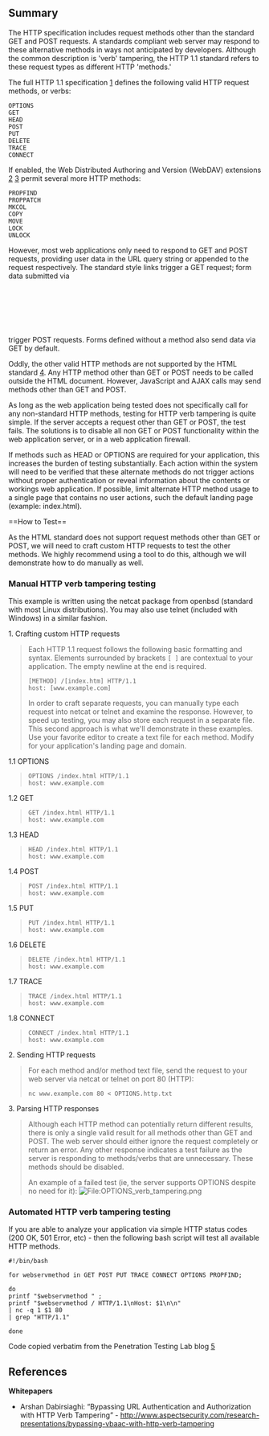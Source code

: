 ## Summary

The HTTP specification includes request methods other than the standard
GET and POST requests. A standards compliant web server may respond to
these alternative methods in ways not anticipated by developers.
Although the common description is 'verb' tampering, the HTTP 1.1
standard refers to these request types as different HTTP 'methods.'

The full HTTP 1.1 specification
[1](http://www.w3.org/Protocols/rfc2616/rfc2616-sec9.html) defines the
following valid HTTP request methods, or verbs:

    OPTIONS
    GET
    HEAD
    POST
    PUT
    DELETE
    TRACE
    CONNECT

If enabled, the Web Distributed Authoring and Version (WebDAV)
extensions [2](http://www.webdav.org/specs/rfc2518.html)
[3](http://tools.ietf.org/html/rfc4918) permit several more HTTP
methods:

    PROPFIND
    PROPPATCH
    MKCOL
    COPY
    MOVE
    LOCK
    UNLOCK

However, most web applications only need to respond to GET and POST
requests, providing user data in the URL query string or appended to the
request respectively. The standard <a href=""></a> style links trigger a
GET request; form data submitted via <code>

<form method='POST'>

</form>

</code> trigger POST requests. Forms defined without a method also send
data via GET by default.

Oddly, the other valid HTTP methods are not supported by the HTML
standard
[4](http://www.w3.org/TR/REC-html40/interact/forms.html#h-17.13.1). Any
HTTP method other than GET or POST needs to be called outside the HTML
document. However, JavaScript and AJAX calls may send methods other than
GET and POST.

As long as the web application being tested does not specifically call
for any non-standard HTTP methods, testing for HTTP verb tampering is
quite simple. If the server accepts a request other than GET or POST,
the test fails. The solutions is to disable all non GET or POST
functionality within the web application server, or in a web application
firewall.

If methods such as HEAD or OPTIONS are required for your application,
this increases the burden of testing substantially. Each action within
the system will need to be verified that these alternate methods do not
trigger actions without proper authentication or reveal information
about the contents or workings web application. If possible, limit
alternate HTTP method usage to a single page that contains no user
actions, such the default landing page (example: index.html).


\==How to Test==

As the HTML standard does not support request methods other than GET or
POST, we will need to craft custom HTTP requests to test the other
methods. We highly recommend using a tool to do this, although we will
demonstrate how to do manually as well.

### Manual HTTP verb tampering testing

This example is written using the netcat package from openbsd (standard
with most Linux distributions). You may also use telnet (included with
Windows) in a similar fashion.

1\. Crafting custom HTTP requests

> Each HTTP 1.1 request follows the following basic formatting and
> syntax. Elements surrounded by brackets `[ ]` are contextual to your
> application. The empty newline at the end is required.
>
>     [METHOD] /[index.htm] HTTP/1.1
>     host: [www.example.com]
>
> In order to craft separate requests, you can manually type each
> request into netcat or telnet and examine the response. However, to
> speed up testing, you may also store each request in a separate file.
> This second approach is what we'll demonstrate in these examples. Use
> your favorite editor to create a text file for each method. Modify for
> your application's landing page and domain.

1.1 OPTIONS

>
>
>     OPTIONS /index.html HTTP/1.1
>     host: www.example.com

1.2 GET

>
>
>     GET /index.html HTTP/1.1
>     host: www.example.com

1.3 HEAD

>
>
>     HEAD /index.html HTTP/1.1
>     host: www.example.com

1.4 POST

>
>
>     POST /index.html HTTP/1.1
>     host: www.example.com

1.5 PUT

>
>
>     PUT /index.html HTTP/1.1
>     host: www.example.com

1.6 DELETE

>
>
>     DELETE /index.html HTTP/1.1
>     host: www.example.com

1.7 TRACE

>
>
>     TRACE /index.html HTTP/1.1
>     host: www.example.com

1.8 CONNECT

>
>
>     CONNECT /index.html HTTP/1.1
>     host: www.example.com

2\. Sending HTTP requests

> For each method and/or method text file, send the request to your web
> server via netcat or telnet on port 80 (HTTP):
>
>     nc www.example.com 80 < OPTIONS.http.txt

3\. Parsing HTTP responses

> Although each HTTP method can potentially return different results,
> there is only a single valid result for all methods other than GET and
> POST. The web server should either ignore the request completely or
> return an error. Any other response indicates a test failure as the
> server is responding to methods/verbs that are unnecessary. These
> methods should be disabled.
>
>
> An example of a failed test (ie, the server supports OPTIONS despite
> no need for it):
> ![<File:OPTIONS_verb_tampering.png>](OPTIONS_verb_tampering.png
> "File:OPTIONS_verb_tampering.png")

### Automated HTTP verb tampering testing

If you are able to analyze your application via simple HTTP status codes
(200 OK, 501 Error, etc) - then the following bash script will test all
available HTTP methods.

    #!/bin/bash

    for webservmethod in GET POST PUT TRACE CONNECT OPTIONS PROPFIND;

    do
    printf "$webservmethod " ;
    printf "$webservmethod / HTTP/1.1\nHost: $1\n\n"
    | nc -q 1 $1 80
    | grep "HTTP/1.1"

    done

Code copied verbatim from the Penetration Testing Lab blog
[5](http://pentestlab.wordpress.com/2012/12/20/http-methods-identification/)

## References

**Whitepapers**

  - Arshan Dabirsiaghi: “Bypassing URL Authentication and Authorization
    with HTTP Verb Tampering” -
    [<http://www.aspectsecurity.com/research-presentations/bypassing-vbaac-with-http-verb-tampering>](http://web.archive.org/web/20170517030540/http://cdn2.hubspot.net/hub/315719/file-1344244110-pdf/download-files/Bypassing_VBAAC_with_HTTP_Verb_Tampering.pdf)